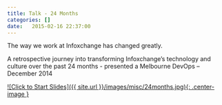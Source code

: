 ```yaml
---
title: Talk - 24 Months
categories: []
date:   2015-02-16 22:37:00
---
```


The way we work at Infoxchange has changed greatly.

A retrospective journey into transforming Infoxchange’s technology and culture over the past 24 months - presented a Melbourne DevOps – December 2014

[![Click to Start Slides]({{ site.url }}/images/misc/24months.jpg){: .center-image }](https://ixa.io/wp-content/uploads/2014/11/24%20Months.pdf)